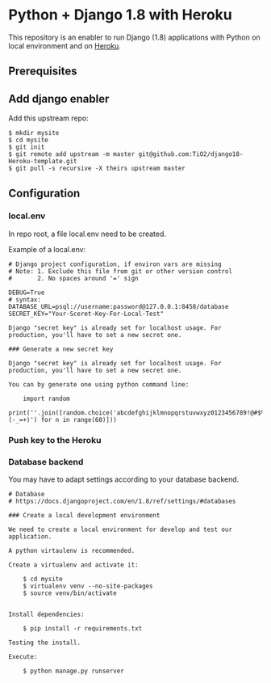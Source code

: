 Python + Django 1.8 with Heroku
=============================================

This repository is an enabler to run Django (1.8) applications with Python on local environment and on [Heroku](https://www.heroku.com/).

Prerequisites
-------------

Add django enabler
------------------

Add this upstream repo:

    $ mkdir mysite
    $ cd mysite
    $ git init
    $ git remote add upstream -m master git@github.com:TiO2/django18-Heroku-template.git
    $ git pull -s recursive -X theirs upstream master

Configuration
-------------

### local.env
In repo root, a file local.env need to be created. 

Example of a local.env: 
```
# Django project configuration, if environ vars are missing
# Note: 1. Exclude this file from git or other version control
#       2. No spaces around '=' sign

DEBUG=True
# syntax: DATABASE_URL=psql://username:password@127.0.0.1:8458/database
SECRET_KEY="Your-Sceret-Key-For-Local-Test"

Django "secret key" is already set for localhost usage. For production, you'll have to set a new secret one.

### Generate a new secret key

Django "secret key" is already set for localhost usage. For production, you'll have to set a new secret one.

You can by generate one using python command line:  

    import random
    print(''.join([random.choice('abcdefghijklmnopqrstuvwxyz0123456789!@#$%^&*(-_=+)') for n in range(60)]))
```
### Push key to the Heroku

### Database backend
You may have to adapt settings according to your database backend.

```
# Database
# https://docs.djangoproject.com/en/1.8/ref/settings/#databases
    
### Create a local development environment

We need to create a local environment for develop and test our application.

A python virtaulenv is recommended. 

Create a virtualenv and activate it:

    $ cd mysite
    $ virtualenv venv --no-site-packages
    $ source venv/bin/activate


Install dependencies: 

    $ pip install -r requirements.txt

Testing the install.

Execute:

    $ python manage.py runserver
    

